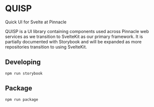 # QUISP

Quick UI for Svelte at Pinnacle

QUISP is a UI library containing components used across Pinnacle web services as we transition to SvelteKit as our primary framework. It is partially documented with Storybook and will be expanded as more repositories transition to using SvelteKit.

## Developing

`npm run storybook`

## Package

`npm run package`
